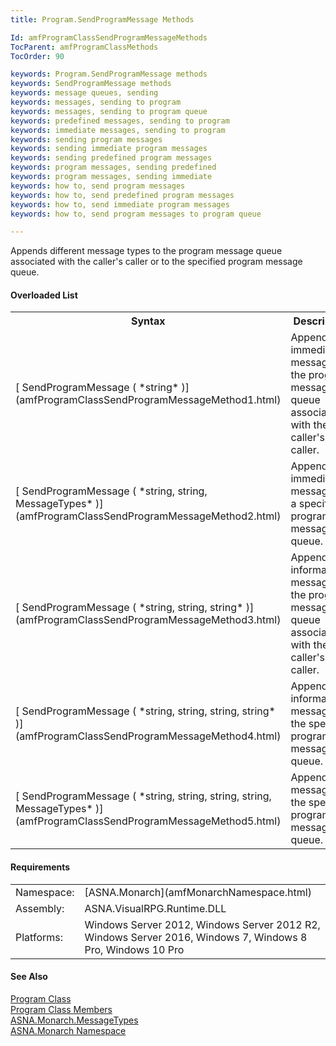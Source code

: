 ```yaml
---
title: Program.SendProgramMessage Methods

Id: amfProgramClassSendProgramMessageMethods
TocParent: amfProgramClassMethods
TocOrder: 90

keywords: Program.SendProgramMessage methods
keywords: SendProgramMessage methods
keywords: message queues, sending
keywords: messages, sending to program
keywords: messages, sending to program queue
keywords: predefined messages, sending to program
keywords: immediate messages, sending to program
keywords: sending program messages
keywords: sending immediate program messages
keywords: sending predefined program messages
keywords: program messages, sending predefined
keywords: program messages, sending immediate
keywords: how to, send program messages
keywords: how to, send predefined program messages
keywords: how to, send immediate program messages
keywords: how to, send program messages to program queue

---
```


Appends different message types to the program message queue associated with the caller's caller or to the specified program message queue.

#### Overloaded List
<table class="mytable" cellspacing="0" cellpadding="4" width="90%">
          <colgroup>
            <col width="50%" />
            <col width="50%" />
          </colgroup>
          <tr>
            <th>Syntax</th>
            <th>Description</th>
          </tr>
          <tr>
            <td>[
            SendProgramMessage (
 *string* )](amfProgramClassSendProgramMessageMethod1.html)
            </td>
            <td>Appends an
          immediate message to the program message queue
          associated with the caller's caller.</td>
          </tr>
          <tr>
            <td>[
            SendProgramMessage (
 *string, string, MessageTypes* )](amfProgramClassSendProgramMessageMethod2.html)
            </td>
            <td>Appends an immediate message
          to a specified program message queue.</td>
          </tr>
          <tr>
            <td>[
            SendProgramMessage (
 *string, string, string* )](amfProgramClassSendProgramMessageMethod3.html)
            </td>
            <td>Appends an informational
          message to the program message queue associated with the
          caller's caller.</td>
          </tr>
          <tr>
            <td>[
            SendProgramMessage (
 *string, string, string, string* )](amfProgramClassSendProgramMessageMethod4.html)
            </td>
            <td>Appends an informational
          message to the specified program message queue.</td>
          </tr>
          <tr>
            <td>[
            SendProgramMessage (
 *string, string, string, string,
            MessageTypes* )](amfProgramClassSendProgramMessageMethod5.html)
            </td>
            <td>Appends a message to the
          specified program message queue.</td>
          </tr>
</table>

<!-- start -->

#### Requirements
<table class="dttable" cellspacing="0" cellpadding="4" width="60%">
           <colgroup>
            <col width="15%" style="font-weight:bold" />
            <col width="85%" />
          </colgroup>
          <tr>
            <td>Namespace:</td>
            <td>[ASNA.Monarch](amfMonarchNamespace.html)</td>
          </tr>
          <tr>
            <td>Assembly:</td>
            <td>ASNA.VisualRPG.Runtime.DLL</td>
          </tr>
         <tr>
            <td>Platforms:</td>
            <td> Windows Server 2012, Windows Server 2012 R2, Windows Server 2016, Windows 7, Windows 8 Pro, Windows 10 Pro</td>
         </tr>
</table>

<!-- end -->

#### See Also
[Program Class](amfProgramClass.html)<br />[Program Class Members](amfProgramClassMembers.html)<br />[ ASNA.Monarch.MessageTypes](amfMessageTypesEnumeration.html)<br />[ASNA.Monarch Namespace](amfMonarchNamespace.html)
